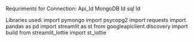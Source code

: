 Requriments for Connection:
        Api_Id
        MongoDB Id
        sql Id


Libraries used:
        import pymongo
        import psycopg2
        import requests
        import pandas as pd
        import streamlit as st
        from googleapiclient.discovery import build
        from streamlit_lottie import st_lottie

